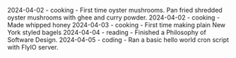 2024-04-02 - cooking - First time oyster mushrooms. Pan fried shredded oyster mushrooms with ghee and curry powder.
2024-04-02 - cooking - Made whipped honey
2024-04-03 - cooking - First time making plain New York styled bagels
2024-04-04 - reading - Finished a Philosophy of Software Design.
2024-04-05 - coding - Ran a basic hello world cron script with FlyIO server.
